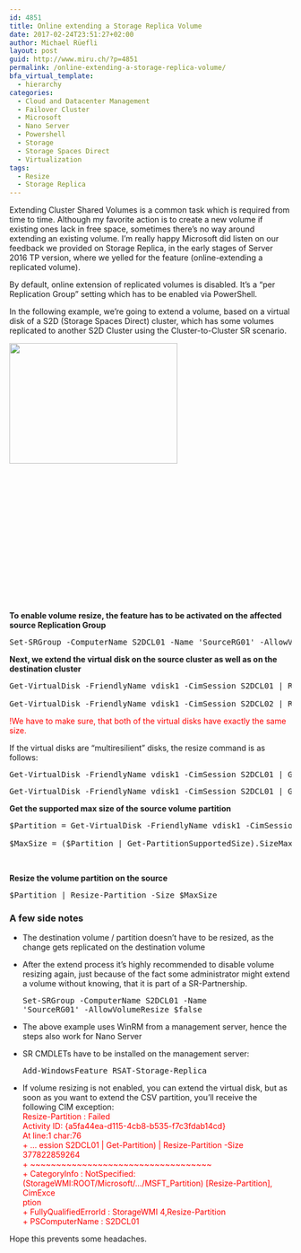 ```yaml
---
id: 4851
title: Online extending a Storage Replica Volume
date: 2017-02-24T23:51:27+02:00
author: Michael Rüefli
layout: post
guid: http://www.miru.ch/?p=4851
permalink: /online-extending-a-storage-replica-volume/
bfa_virtual_template:
  - hierarchy
categories:
  - Cloud and Datacenter Management
  - Failover Cluster
  - Microsoft
  - Nano Server
  - Powershell
  - Storage
  - Storage Spaces Direct
  - Virtualization
tags:
  - Resize
  - Storage Replica
---
```

Extending Cluster Shared Volumes is a common task which is required from time to time. Although my favorite action is to create a new volume if existing ones lack in free space, sometimes there&#8217;s no way around extending an existing volume. I&#8217;m really happy Microsoft did listen on our feedback we provided on Storage Replica, in the early stages of Server 2016 TP version, where we yelled for the feature (online-extending a replicated volume).

By default, online extension of replicated volumes is disabled. It&#8217;s a &#8220;per Replication Group&#8221; setting which has to be enabled via PowerShell.

In the following example, we&#8217;re going to extend a volume, based on a virtual disk of a S2D (Storage Spaces Direct) cluster, which has some volumes replicated to another S2D Cluster using the Cluster-to-Cluster SR scenario.

[<img class="alignleft size-medium wp-image-4856" src="http://www.miru.ch/wp-content/uploads/2017/02/sr_clustertocluster-300x215.png" alt="" width="300" height="215" srcset="http://www.miru.ch/wp-content/uploads/2017/02/sr_clustertocluster-300x215.png 300w, http://www.miru.ch/wp-content/uploads/2017/02/sr_clustertocluster.png 427w" sizes="(max-width: 300px) 100vw, 300px" />](http://www.miru.ch/wp-content/uploads/2017/02/sr_clustertocluster.png)

&nbsp;

&nbsp;

&nbsp;

&nbsp;

&nbsp;

&nbsp;

&nbsp;

&nbsp;

**To enable volume resize, the feature has to be activated on the affected source Replication Group**

<pre class="">Set-SRGroup -ComputerName S2DCL01 -Name 'SourceRG01' -AllowVolumeResize $true</pre>

**Next, we extend the virtual disk on the source cluster as well as on the destination cluster**

<pre class="">Get-VirtualDisk -FriendlyName vdisk1 -CimSession S2DCL01 | Resize-VirtualDisk -Size 400GB

Get-VirtualDisk -FriendlyName vdisk1 -CimSession S2DCL02 | Resize-VirtualDisk -Size 400GB</pre>

<span style="color: #ff0000;">!We have to make sure, that both of the virtual disks have exactly the same size.</span>

If the virtual disks are &#8220;multiresilient&#8221; disks, the resize command is as follows:

<pre class="">Get-VirtualDisk -FriendlyName vdisk1 -CimSession S2DCL01 | Get-StorageTier | ? ResiliencySettingName -eq 'Performance' | Resize-StorageTier -Size 100GB</pre>

<pre class="">Get-VirtualDisk -FriendlyName vdisk1 -CimSession S2DCL01 | Get-StorageTier | ? ResiliencySettingName -eq 'Capacity' | Resize-StorageTier -Size 800GB</pre>

**Get the supported max size of the source volume partition**

<pre class="">$Partition = Get-VirtualDisk -FriendlyName vdisk1 -CimSession S2DCL01 | Get-Disk | Get-Partition | ? {$_.Type -eq 'Basic'}

$MaxSize = ($Partition | Get-PartitionSupportedSize).SizeMax</pre>

&nbsp;

**Resize the volume partition on the source**

<pre class="">$Partition | Resize-Partition -Size $MaxSize</pre>

### A few side notes

  * The destination volume / partition doesn&#8217;t have to be resized, as the change gets replicated on the destination volume
  * After the extend process it&#8217;s highly recommended to disable volume resizing again, just because of the fact some administrator might extend a volume without knowing, that it is part of a SR-Partnership. <pre class="">Set-SRGroup -ComputerName S2DCL01 -Name 'SourceRG01' -AllowVolumeResize $false</pre>

  * The above example uses WinRM from a management server, hence the steps also work for Nano Server
  * SR CMDLETs have to be installed on the management server: <pre class="">Add-WindowsFeature RSAT-Storage-Replica</pre>

  * If volume resizing is not enabled, you can extend the virtual disk, but as soon as you want to extend the CSV partition, you&#8217;ll receive the following CIM exception:  
    <span style="color: #ff0000;">Resize-Partition : Failed</span>  
    <span style="color: #ff0000;">Activity ID: {a5fa44ea-d115-4cb8-b535-f7c3fdab14cd}</span>  
    <span style="color: #ff0000;">At line:1 char:76</span>  
    <span style="color: #ff0000;">+ &#8230; ession S2DCL01 | Get-Partition) | Resize-Partition -Size 377822859264</span>  
    <span style="color: #ff0000;">+ ~~~~~~~~~~~~~~~~~~~~~~~~~~~~~~~~~~~</span>  
     <span style="color: #ff0000;">+ CategoryInfo : NotSpecified: (StorageWMI:ROOT/Microsoft/&#8230;/MSFT_Partition) [Resize-Partition], CimExce</span>  
     <span style="color: #ff0000;">ption</span>  
     <span style="color: #ff0000;">+ FullyQualifiedErrorId : StorageWMI 4,Resize-Partition</span>  
     <span style="color: #ff0000;">+ PSComputerName : S2DCL01</span>

Hope this prevents some headaches.
